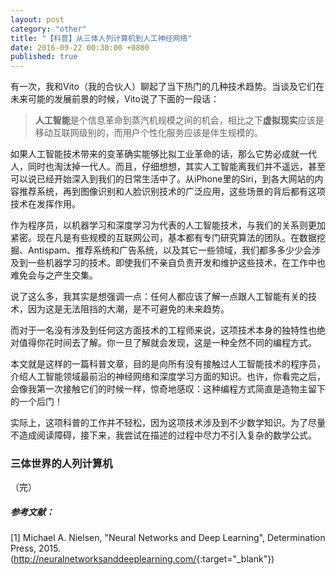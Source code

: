 ```yaml
---
layout: post
category: "other"
title: "【科普】从三体人列计算机到人工神经网络"
date: 2016-09-22 00:30:00 +0800
published: true
---
```


有一次，我和Vito（我的合伙人）聊起了当下热门的几种技术趋势。当谈及它们在未来可能的发展前景的时候，Vito说了下面的一段话：

> **人工智能**是个信息革命到蒸汽机规模之间的机会，相比之下**虚拟现实**应该是移动互联网级别的，而用户个性化服务应该是伴生规模的。

<!--more-->

如果人工智能技术带来的变革确实能够比拟工业革命的话，那么它势必成就一代人，同时也淘汰掉一代人。而且，仔细想想，其实人工智能离我们并不遥远，甚至可以说已经开始深入到我们的日常生活中了。从iPhone里的Siri，到各大网站的内容推荐系统，再到图像识别和人脸识别技术的广泛应用，这些场景的背后都有这项技术在发挥作用。

作为程序员，以机器学习和深度学习为代表的人工智能技术，与我们的关系则更加紧密。现在凡是有些规模的互联网公司，基本都有专门研究算法的团队。在数据挖掘、Antispam、推荐系统和广告系统，以及其它一些领域，我们都多多少少会涉及到一些机器学习的技术。即使我们不亲自负责开发和维护这些技术，在工作中也难免会与之产生交集。

说了这么多，我其实是想强调一点：任何人都应该了解一点跟人工智能有关的技术，因为这是无法阻挡的大潮，是不可避免的未来趋势。

而对于一名没有涉及到任何这方面技术的工程师来说，这项技术本身的独特性也绝对值得你花时间去了解。你一旦了解就会发现，这是一种全然不同的编程方式。

本文就是这样的一篇科普文章，目的是向所有没有接触过人工智能技术的程序员，介绍人工智能领域最前沿的神经网络和深度学习方面的知识。也许，你看完之后，会像我第一次接触它们的时候一样，惊奇地感叹：这种编程方式简直是造物主留下的一个后门！

实际上，这项科普的工作并不轻松，因为这项技术涉及到不少数学知识。为了尽量不造成阅读障碍，接下来，我尝试在描述的过程中尽力不引入复杂的数学公式。

### 三体世界的人列计算机




（完）

##### 参考文献：

[1] Michael A. Nielsen, "Neural Networks and Deep Learning", Determination Press, 2015. (<http://neuralnetworksanddeeplearning.com/>{:target="_blank"})



